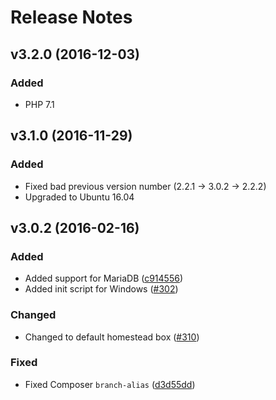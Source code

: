 # Release Notes

## v3.2.0 (2016-12-03)
### Added
- PHP 7.1

## v3.1.0 (2016-11-29)
### Added
- Fixed bad previous version number (2.2.1 -> 3.0.2 -> 2.2.2)
- Upgraded to Ubuntu 16.04

## v3.0.2 (2016-02-16)
### Added
- Added support for MariaDB ([c914556](https://git.io/vajdH))
- Added init script for Windows ([#302](https://git.io/vajdA))

### Changed
- Changed to default homestead box ([#310](https://git.io/vajF0))

### Fixed
- Fixed Composer `branch-alias` ([d3d55dd](https://git.io/vajdj))
